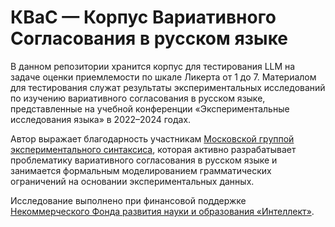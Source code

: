 # КВаС — Корпус Вариативного Согласования в русском языке
В данном репозитории хранится корпус для тестирования LLM на задаче оценки приемлемости по шкале Ликерта от 1 до 7. Материалом для тестирования служат результаты экспериментальных исследований по изучению вариативного согласования в русском языке, представленные на учебной конференции «Экспериментальные исследования языка» в 2022–2024 годах.

Автор выражает благодарность участникам <a href="https://expsynt.com/">Московской группой экспериментального синтаксиса</a>, которая активно разрабатывает проблематику вариативного согласования в русском языке и занимается формальным моделированием грамматических ограничений на основании экспериментальных данных.

Исследование выполнено при финансовой поддержке <a href="https://intellect-foundation.ru/">Некоммерческого Фонда развития науки и образования «Интеллект»</a>.  
